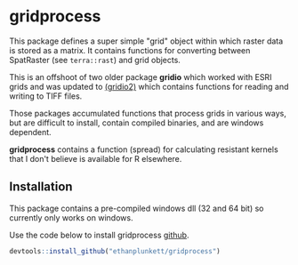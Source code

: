 # gridprocess

This package defines a super simple "grid" object within which raster data
is stored as a matrix.  It contains functions for converting between 
SpatRaster (see `terra::rast`) and grid objects.

This is an offshoot of two older package **gridio** which worked with 
ESRI grids and was updated to 
[(gridio2)](https://bitbucket.org/eplunkett/gridio/src/main/) which contains 
functions for  reading and writing to TIFF files.

Those packages accumulated functions that process grids in various ways, 
but are difficult to install, contain compiled binaries, and are windows
dependent.

**gridprocess** contains a function (spread) for calculating resistant kernels 
that I don't believe is available for R elsewhere.


## Installation

This package contains a pre-compiled windows dll (32 and 64 bit) so currently 
only works on windows. 

Use the code below to install gridprocess
 [github](https://github.com/ethanplunkett/gridprocess).
``` r
devtools::install_github("ethanplunkett/gridprocess")

```
